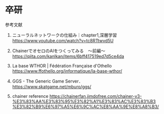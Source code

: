 # 卒研

参考文献
1.	ニューラルネットワークの仕組み｜chapter1,深層学習
https://www.youtube.com/watch?v=tc8RTtwvd5U

3.	ChainerでオセロのAIをつくってみる　～前編～
https://qiita.com/kanlkan/items/6bff417519ed7d5ce4da

4.	La base WTHOR | Fédération Française d'Othello
https://www.ffothello.org/informatique/la-base-wthor/

5.	GGS - The Generic Game Server．
https://www.skatgame.net/mburo/ggs/

6.  chainer reference
https://chainerfan.jimdofree.com/chainer-v3-%E3%83%AA%E3%83%95%E3%82%A1%E3%83%AC%E3%83%B3%E3%82%B9%E6%97%A5%E6%9C%AC%E8%AA%9E%E8%A8%B3/

